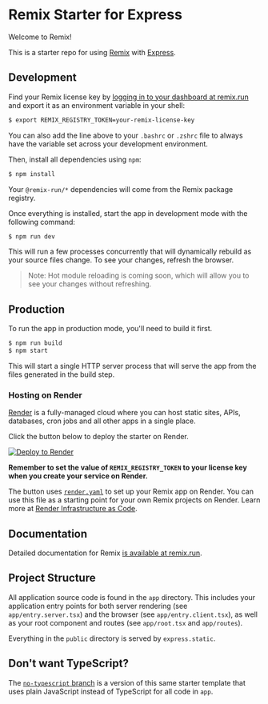# Remix Starter for Express

Welcome to Remix!

This is a starter repo for using [Remix](https://remix.run) with [Express](http://expressjs.com/).

## Development

Find your Remix license key by [logging in to your dashboard at remix.run](https://remix.run) and export it as an environment variable in your shell:

```sh
$ export REMIX_REGISTRY_TOKEN=your-remix-license-key
```
You can also add the line above to your `.bashrc` or `.zshrc` file to always have the variable set across your development environment.

Then, install all dependencies using `npm`:

```sh
$ npm install
```

Your `@remix-run/*` dependencies will come from the Remix package registry.

Once everything is installed, start the app in development mode with the following command:

```sh
$ npm run dev
```

This will run a few processes concurrently that will dynamically rebuild as your source files change. To see your changes, refresh the browser.

> Note: Hot module reloading is coming soon, which will allow you to see your changes without refreshing.

## Production

To run the app in production mode, you'll need to build it first.

```sh
$ npm run build
$ npm start
```

This will start a single HTTP server process that will serve the app from the files generated in the build step.

### Hosting on Render
[Render](https://render.com) is a fully-managed cloud where you can host static sites, APIs, databases, cron jobs and all other apps in a single place.

Click the button below to deploy the starter on Render.

[![Deploy to Render](https://render.com/images/deploy-to-render-button.svg)](https://render.com/deploy)

**Remember to set the value of `REMIX_REGISTRY_TOKEN` to your license key when you create your service on Render.**

The button uses [`render.yaml`](render.yaml) to set up your Remix app on Render. You can use this file as a starting point for your own Remix projects on Render. Learn more at [Render Infrastructure as Code](https://render.com/docs/infrastructure-as-code).

## Documentation

Detailed documentation for Remix [is available at remix.run](https://remix.run/dashboard/docs).

## Project Structure

All application source code is found in the `app` directory. This includes your application entry points for both server rendering (see `app/entry.server.tsx`) and the browser (see `app/entry.client.tsx`), as well as your root component and routes (see `app/root.tsx` and `app/routes`).

Everything in the `public` directory is served by `express.static`.

## Don't want TypeScript?

The [`no-typescript` branch](https://github.com/remix-run/starter-express/tree/no-typescript) is a version of this same starter template that uses plain JavaScript instead of TypeScript for all code in `app`.
